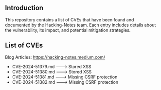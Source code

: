 ## Introduction
This repository contains a list of CVEs that have been found and documented by the Hacking-Notes team. Each entry includes details about the vulnerability, its impact, and potential mitigation strategies.

## List of CVEs

Blog Articles: https://hacking-notes.medium.com/

- CVE-2024-51379.md ---> Stored XSS
- CVE-2024-51380.md ---> Stored XSS
- CVE-2024-51381.md ---> Missing CSRF protection
- CVE-2024-51382.md ---> Missing CSRF protection
